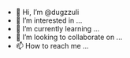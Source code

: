 - 👋 Hi, I’m @dugzzuli
- 👀 I’m interested in ...
- 🌱 I’m currently learning ...
- 💞️ I’m looking to collaborate on ...
- 📫 How to reach me ...

<!---
dugzzuli/dugzzuli is a ✨ special ✨ repository because its `README.md` (this file) appears on your GitHub profile.
You can click the Preview link to take a look at your changes.
--->
